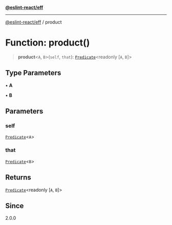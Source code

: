 [**@eslint-react/eff**](../README.md)

***

[@eslint-react/eff](../README.md) / product

# Function: product()

> **product**\<`A`, `B`\>(`self`, `that`): [`Predicate`](../interfaces/Predicate.md)\<readonly \[`A`, `B`\]\>

## Type Parameters

• **A**

• **B**

## Parameters

### self

[`Predicate`](../interfaces/Predicate.md)\<`A`\>

### that

[`Predicate`](../interfaces/Predicate.md)\<`B`\>

## Returns

[`Predicate`](../interfaces/Predicate.md)\<readonly \[`A`, `B`\]\>

## Since

2.0.0

